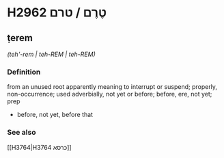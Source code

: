 # H2962 טֶרֶם / טרם

## ṭerem

_(teh'-rem | teh-REM | teh-REM)_

### Definition

from an unused root apparently meaning to interrupt or suspend; properly, non-occurrence; used adverbially, not yet or before; before, ere, not yet; prep

- before, not yet, before that

### See also

[[H3764|H3764 כרסא]]
